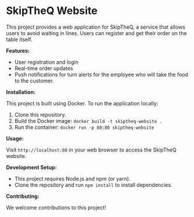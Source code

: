 # SkipTheQ Website

This project provides a web application for SkipTheQ, a service that allows users to avoid waiting in lines. Users can register and get their order on the table itself.

**Features:**

* User registration and login
* Real-time order updates
* Push notifications for turn alerts for the employee who will take the food to the customer.

**Installation:**

This project is built using Docker. To run the application locally:

1. Clone this repository.
2. Build the Docker image: `docker build -t skiptheq-website .`
3. Run the container: `docker run -p 80:80 skiptheq-website`

**Usage:**

Visit `http://localhost:80` in your web browser to access the SkipTheQ website.

**Development Setup:**

* This project requires Node.js and npm (or yarn).
* Clone the repository and run `npm install` to install dependencies.

**Contributing:**

We welcome contributions to this project!